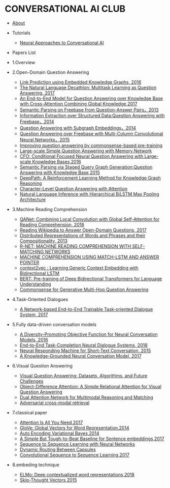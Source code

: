 <!-- docs/_sidebar.md -->

# CONVERSATIONAL AI CLUB

- [About](about.md)

- Tutorials
  - [Neural Approaches to Conversational AI](tutorials/neural-approaches-to-conversational-ai.md)

- Papers List
<!--NOTE:有序列表的一级列表“1.“后不能有空格-->
  - 1.Overview
  
  - 2.Open-Domain Question Answering
    - [Link Prediction using Embedded Knowledge Graphs, 2016](papers/link-prediction-using-embedded-knowledge-graphs-2016.md)  
    - [The Natural Language Decathlon: Multitask Learning as Question Answering, 2017](papers/the-natural-language-decathlon-multitask-learning-as-question-answering-2018.md)
    - [An End-to-End Model for Question Answering over Knowledge Base with Cross-Attention Combining Global Knowledge,2017](papers/an-end-to-end-model-for-question-answering-over-knowledge-base-with-cross-attention-combining-global-knowledge.md)
    - [Semantic Parsing on Freebase from Question-Answer Pairs，2013](papers/semantic-parsing-on-freebase-from-question-answer-pairs-2013.md)
    - [Information Extraction over Structured Data:Question Answering with Freebase，2014](papers/information-extraction-over-structured-data-question-answering-with-freebase-2014.md)
    - [Question Answering with Subgraph Embeddings，2014](papers/question-answering-with-subgraph-embeddings-2014.md)
    - [Question Answering over Freebase with Multi-Column Convolutional Neural Networks，2015](papers/question-answering-over-freebase-with-multi-column-convolutional-neural-networks-2015.md)
    - [Improving question answering by commonsense-based pre-training](papers/improving-question-answering-by-commonsense-based-pre-training-2018.md)
    - [Large-scale Simple Question Answering with Memory Network](papers/large-scale-simple-question-answering-with-memory-network-2015.md)
    - [CFO: Conditional Focused Neural Question Answering with Large-scale Knowledge Bases,2016](papers/cfo-conditional-focused-neural-question-answering-with-large-scale-knowledge-bases-2015.md)
    - [Semantic Parsing via Staged Query Graph Generation:Question Answering with Knowledge Base,2015](papers/semantic-parsing-via-staged-query-graph-generation-question-answering-with-knowledge-base-2015.md)
    - [DeepPath: A Reinforcement Learning Method for Knowledge Graph Reasoning](papers/deeppath-a-reinforcement-learning-method-for-knowledge-graph-reasoning-2018.md)
    - [Character-Level Question Answering with Attention](papers/character-level-question-answering-with-attention.md)
    - [Natural Language Inference with Hierarchical BiLSTM Max Pooling Architecture](papers/natural-language-inference-with-hierarchical-bilstm-max-pooling-architecture-2018.md)
    
  - 3.Machine Reading Comprehension
    - [QANet: Combining Local Convolution with Global Self-Attention for Reading Comprehension, 2018](papers/qanet-combining-local-convolution-with-global-self-attention-for-reading-comprehension-2018.md)
    - [Reading Wikipedia to Answer Open-Domain Questions, 2017](papers/reading-wikipedia-to-answer-open-domain-questions-2017.md)
    - [Distributed Representations of Words and Phrases and their Compositionality, 2013](papers/distributed-representations-of-words-and-phrases-2013.md)
    - [R-NET: MACHINE READING COMPREHENSION WITH SELF-MATCHING NETWORKS](papers/r-net-machine-reading-comprehension-with-self-matching-networks-2017.md)
    - [MACHINE COMPREHENSION USING MATCH-LSTM AND ANSWER POINTER](papers/machine-comprehension-using-match-lstm-and-answer-pointer-2016.md)
    - [context2vec : Learning Generic Context Embedding with Bidirectional LSTM](papers/context2vec-learning-generic-context-embedding-with-bidirectional-LSTM.md)
    - [BERT: Pre-training of Deep Bidirectional Transformers for Language Understanding](papers/bert-pre-training-of-deep-bidirectional-transformers-for-language-understanding.md)
    - [Commonsense for Generative Multi-Hop Question Answering](papers/commonsense-for-generative-multi-hop-question-answering-2018.md.md)

  - 4.Task-Oriented Dialogues
    - [A Network-based End-to-End Trainable Task-oriented Dialogue System, 2017](papers/a-network-based-end-to-end-trainable-task-oriented-dialogue-system-2017.md)
  
  - 5.Fully data-driven conversation models
    - [A Diversity-Promoting Objective Function for Neural Conversation Models, 2016](papers/a-diversity-promoting-objective-function-for-neural-conversational-models-2016.md)
    - [End-to-End Task-Completion Neural Dialogue Systems, 2018](papers/end-to-end-task-completion-neural-dialogue-systems-2018.md) 
    - [Neural Responding Machine for Short-Text Conversation, 2015](papers/neural-responding-machine-for-short-text-conversation-2015.md)
    - [A Knowledge-Grounded Neural Conversation Model, 2017](papers/a-knowledge-grounded-neural-conversation-model-2017.md)

  - 6.Visual Question Answering
    - [Visual Question Answering: Datasets, Algorithms, and Future Challenges](papers/visual-question-answering-2016.md)
    - [Object-Difference Attention: A Simple Relational Attention for Visual Question Answering](papers/object-difference-attention-a-simple-relational-attention-for-VQA.md)
    - [Dual Attention Network for Multimodal Reasoning and Matching](papers/dual_attention_network_for_multimodal_reasoning_and_matching.md)
    - [Adversarial cross-modal retrieval](papers/adversarial_cross-modal_Retrieval-2017.md)

  - 7.classical paper
    - [Attention Is All You Need,2017](papers/attention-is-all-you-need-2017.md)
    - [GloVe: Global Vectors for Word Representation,2014](papers/glove-global-vectors-for-word-representation-2014.md)
    - [Auto Encoding Variational Bayes,2014](papers/auto-encoding-variational-bayes-2013.md)
    - [A Simple But Tough-to-Beat Baseline for Sentence embeddings,2017](papers/a-simple-but-tough-to-beat-baseline-for-sentence-embeddings-2017.md)
    - [Sequence to Sequence Learning with Neural Networks](papers/sequence-to-sequence-searning-with-neural-networks-2014.md)
    - [Dynamic Routing Between Capsules](papers/dynamic-routing-between-capsules-2017.md)
    - [Convolutional Sequence to Sequence Learning,2017](papers/convolutional-sequence-to-sequence-learning-2017.md) 

  - 8.embeding technique
    - [ELMo: Deep contextualized word representations,2018](papers/elmo-deep-contextualized-word-representations-2017.md)
    - [Skip-Thought Vectors,2015](papers/skip-thought-vectors-2015.md)
